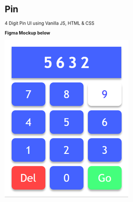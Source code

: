 # Pin
4 Digit Pin UI using Vanilla JS, HTML &amp; CSS

**Figma Mockup below**

![1](https://github.com/pandyama/Pin/blob/master/Screenshot.PNG)
